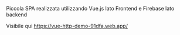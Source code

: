 Piccola SPA realizzata utilizzando Vue.js lato Frontend e Firebase lato backend

Visibile qui https://vue-http-demo-91dfa.web.app/ 
